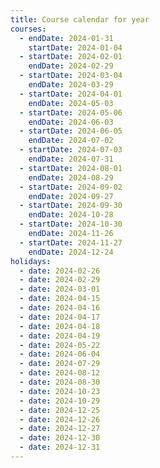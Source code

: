 ```yaml
---
title: Course calendar for year
courses:
  - endDate: 2024-01-31
    startDate: 2024-01-04
  - startDate: 2024-02-01
    endDate: 2024-02-29
  - startDate: 2024-03-04
    endDate: 2024-03-29
  - startDate: 2024-04-01
    endDate: 2024-05-03
  - startDate: 2024-05-06
    endDate: 2024-06-03
  - startDate: 2024-06-05
    endDate: 2024-07-02
  - startDate: 2024-07-03
    endDate: 2024-07-31
  - startDate: 2024-08-01
    endDate: 2024-08-29
  - startDate: 2024-09-02
    endDate: 2024-09-27
  - startDate: 2024-09-30
    endDate: 2024-10-28
  - startDate: 2024-10-30
    endDate: 2024-11-26
  - startDate: 2024-11-27
    endDate: 2024-12-24
holidays:
  - date: 2024-02-26
  - date: 2024-02-29
  - date: 2024-03-01
  - date: 2024-04-15
  - date: 2024-04-16
  - date: 2024-04-17
  - date: 2024-04-18
  - date: 2024-04-19
  - date: 2024-05-22
  - date: 2024-06-04
  - date: 2024-07-29
  - date: 2024-08-12
  - date: 2024-08-30
  - date: 2024-10-23
  - date: 2024-10-29
  - date: 2024-12-25
  - date: 2024-12-26
  - date: 2024-12-27
  - date: 2024-12-30
  - date: 2024-12-31
---
```

